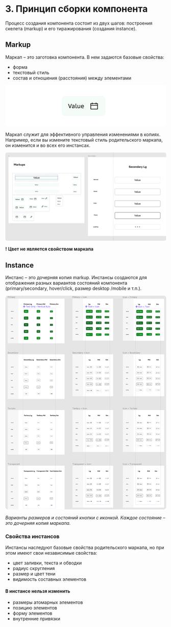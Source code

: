 # 3. Принцип сборки компонента

Процесс создания компонента состоит из двух шагов: построения скелета (markup) и его тиражирования (создания instance).

## Markup

Маркап – это заготовка компонента. В нем задаются базовые свойства:

* форма
* текстовый стиль
* состав и отношения (расстояния) между элементами

![image1](images/pac-1.png "Markup кнопки с иконкой")

Маркап служит для эффективного управления изменениями в копиях. Например, если вы измените текстовый стиль родительского маркапа, он изменится и во всех его инстансах.

![image1](images/pac-2.gif "Анимированный пример изменения копий")

**!** **Цвет не является свойством маркапа**

## Instance

Инстанс – это дочерняя копия markup. Инстансы создаются для отображения разных вариантов состояний компонента (primary/secondary, hover/click, размер desktop /mobile и т.п.).

![image1](images/pac-3.png "Анимированный пример изменения копий")

*Варианты размеров и состояний кнопки с иконкой. Каждое состояние – это дочерняя копия маркапа.*

### Свойства инстансов

Инстансы наследуют базовые свойства родительского маркапа, но при этом имеют свои независимые свойства:

* цвет заливки, текста и обводки
* радиус скругления
* размер и цвет тени
* видимость составных элементов

#### В инстансе нельзя изменить

* размеры атомарных элементов
* позицию элементов
* форму элементов
* внутренние привязки
